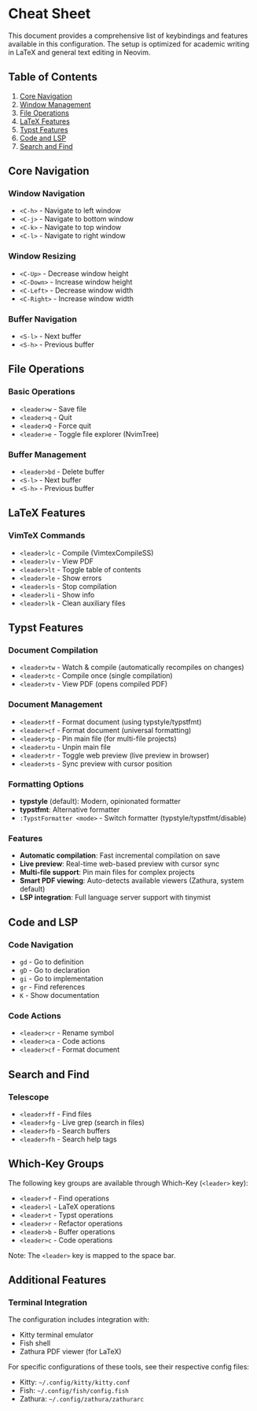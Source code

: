 # Cheat Sheet

This document provides a comprehensive list of keybindings and features available in this configuration. The setup is optimized for academic writing in LaTeX and general text editing in Neovim.

## Table of Contents

1. [Core Navigation](#core-navigation)
2. [Window Management](#window-management)
3. [File Operations](#file-operations)
4. [LaTeX Features](#latex-features)
5. [Typst Features](#typst-features)
6. [Code and LSP](#code-and-lsp)
7. [Search and Find](#search-and-find)

## Core Navigation

### Window Navigation
- `<C-h>` - Navigate to left window
- `<C-j>` - Navigate to bottom window
- `<C-k>` - Navigate to top window
- `<C-l>` - Navigate to right window

### Window Resizing
- `<C-Up>` - Decrease window height
- `<C-Down>` - Increase window height
- `<C-Left>` - Decrease window width
- `<C-Right>` - Increase window width

### Buffer Navigation
- `<S-l>` - Next buffer
- `<S-h>` - Previous buffer

## File Operations

### Basic Operations
- `<leader>w` - Save file
- `<leader>q` - Quit
- `<leader>Q` - Force quit
- `<leader>e` - Toggle file explorer (NvimTree)

### Buffer Management
- `<leader>bd` - Delete buffer
- `<S-l>` - Next buffer
- `<S-h>` - Previous buffer

## LaTeX Features

### VimTeX Commands
- `<leader>lc` - Compile (VimtexCompileSS)
- `<leader>lv` - View PDF
- `<leader>lt` - Toggle table of contents
- `<leader>le` - Show errors
- `<leader>ls` - Stop compilation
- `<leader>li` - Show info
- `<leader>lk` - Clean auxiliary files

## Typst Features

### Document Compilation
- `<leader>tw` - Watch & compile (automatically recompiles on changes)
- `<leader>tc` - Compile once (single compilation)
- `<leader>tv` - View PDF (opens compiled PDF)

### Document Management
- `<leader>tf` - Format document (using typstyle/typstfmt)
- `<leader>cf` - Format document (universal formatting)
- `<leader>tp` - Pin main file (for multi-file projects)
- `<leader>tu` - Unpin main file
- `<leader>tr` - Toggle web preview (live preview in browser)
- `<leader>ts` - Sync preview with cursor position

### Formatting Options
- **typstyle** (default): Modern, opinionated formatter
- **typstfmt**: Alternative formatter
- `:TypstFormatter <mode>` - Switch formatter (typstyle/typstfmt/disable)

### Features
- **Automatic compilation**: Fast incremental compilation on save
- **Live preview**: Real-time web-based preview with cursor sync
- **Multi-file support**: Pin main files for complex projects
- **Smart PDF viewing**: Auto-detects available viewers (Zathura, system default)
- **LSP integration**: Full language server support with tinymist

## Code and LSP

### Code Navigation
- `gd` - Go to definition
- `gD` - Go to declaration
- `gi` - Go to implementation
- `gr` - Find references
- `K` - Show documentation

### Code Actions
- `<leader>cr` - Rename symbol
- `<leader>ca` - Code actions
- `<leader>cf` - Format document

## Search and Find

### Telescope
- `<leader>ff` - Find files
- `<leader>fg` - Live grep (search in files)
- `<leader>fb` - Search buffers
- `<leader>fh` - Search help tags

## Which-Key Groups

The following key groups are available through Which-Key (`<leader>` key):
- `<leader>f` - Find operations
- `<leader>l` - LaTeX operations
- `<leader>t` - Typst operations
- `<leader>r` - Refactor operations
- `<leader>b` - Buffer operations
- `<leader>c` - Code operations

Note: The `<leader>` key is mapped to the space bar.

## Additional Features

### Terminal Integration
The configuration includes integration with:
- Kitty terminal emulator
- Fish shell
- Zathura PDF viewer (for LaTeX)

For specific configurations of these tools, see their respective config files:
- Kitty: `~/.config/kitty/kitty.conf`
- Fish: `~/.config/fish/config.fish`
- Zathura: `~/.config/zathura/zathurarc`




